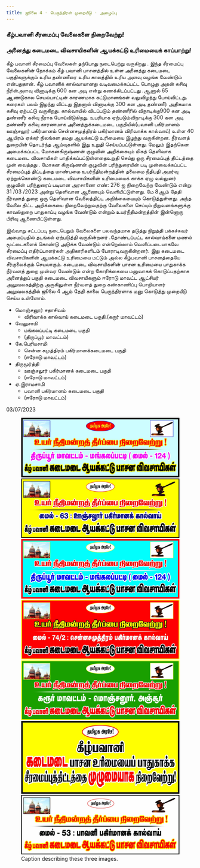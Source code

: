 ```yaml
---
title: ஜூலை 4 - பெருந்திரள் முறையீடு - அழைப்பு
---
```


### கீழ்பவானி சீரமைப்பு வேலைகளை நிறைவேற்று!
### அனைத்து கடைமடை விவசாயிகளின் ஆயக்கட்டு உரிமையைக் காப்பாற்று!

 கீழ் பவானி சீரமைப்பு வேலைகள் தற்போது நடைபெற்று வருகிறது . இந்த சீரமைப்பு வேலைகளின் நோக்கம் கீழ் பவானி பாசனத்தில் உள்ள அனைத்து கடைமடை பகுதிகளுக்கும் உரிய தண்ணீரை உரிய காலத்தில் உரிய அளவு வழங்க வேண்டும் என்பதுதான். கீழ் பவானிக் கால்வாயானது வடிவமைக்கப்பட்ட பொழுது அதன் கசிவு நீரின்அளவு வினாடிக்கு 600 கன அடி என்று கணக்கிடப்பட்டது .ஆனால் 65 ஆண்டுகால செயல்பாட்டின் காரணமாக கட்டுமானங்கள் வலுவிழந்து போய்விட்டது. கரைகள் பலம் இழந்து விட்டது இதனால் வினாடிக்கு 300 கன அடி தண்ணீர் அதிகமாக கசிவு ஏற்பட்டு வருகிறது. கால்வாயில் விடப்படும் தண்ணீரில் விநாடிக்கு900 கன அடி தண்ணீர் கசிவு நீராக போய்விடுகிறது. உபரியாக ஏற்படும்விநாடிக்கு 300 கன அடி தண்ணீர் கசிவு காரணமாக அனைத்துக்கடைமடை பகுதியில்(பவானி பகிர்மானம் ஊஞ்சலூர் பகிர்மானம் சென்னசமுத்திரம் பகிர்மானம் விரிவாக்க கால்வாய்) உள்ள 40 ஆயிரம் ஏக்கர் நிலங்கள தமது ஆயக்கட்டு உரிமையை இழந்து வருகின்றன.
 நீர்வளத் துறையின் தொடர்ந்த ஆய்வுகளில் இது உறுதி செய்யப்பட்டுள்ளது.
 மேலும் இதற்கென அமைக்கப்பட்ட மோகனகிருஷ்ணன் குழுவின் அறிக்கையும் மிகத் தெளிவாக கடைமடை விவசாயிகள் பாதிக்கப்பட்டுள்ளதைஉறுதி செய்து ஒரு சீரமைப்புத் திட்டத்தை முன் வைத்தது .
மோகன கிருஷ்ணன் குழுவின் பரிந்துரையின் படி முன்வைக்கப்பட்ட சீரமைப்புத் திட்டத்தை மாண்பமை உயர்நீதிமன்றத்தின் தலைமை நீதிபதி அமர்வு ஏற்றுக்கொண்டு கடைமடை விவசாயிகளின் உரிமையைக் காக்க ஏழு வல்லுனர் குழுவின் பரிந்துரைப் படியான அரசாணை எண்: 276 ஐ நிறைவேற்ற வேண்டும் என்று 31 /03 /2023 அன்று தெளிவான ஆணையும் வெளியிட்டுள்ளது.
 மே 8ஆம் தேதி நீர்வளத் துறை ஒரு தெளிவான வேலைத்திட்ட அறிக்கையையும் கொடுத்துள்ளது. அந்த வேலை திட்ட அறிக்கையை நிறைவேற்றுவதற்கு வேலைகளை செய்யும் நிறுவனங்களுக்கு காவல்துறை பாதுகாப்பு வழங்க வேண்டும் என்றும் உயர்நீதிமன்றத்தின் இன்னொரு பிரிவு ஆணையிட்டுள்ளது.
 
இவ்வாறு சட்டப்படி நடைபெறும் வேலைகளை பலவந்தமாக தடுத்து நிறுத்தி பக்கச்சுவர் அமைப்பதில் தடங்கல் ஏற்படுத்தி வருகின்றனர் .தோண்டப்பட்ட கால்வாய்களை மணல் மூட்டைகளைக் கொண்டு அடுக்க வேண்டும் என்றெல்லாம் வெளிப்படையாகவே சீரமைப்பு எதிர்ப்பாளர்கள் அதிகாரிகளிடம் போராடிவருகின்றனர்.
 இது கடைமடை விவசாயிகளின் ஆயக்கட்டு உரிமையை மட்டும் அல்ல கீழ்பவானி பாசனத்தையே சீர்குலைக்கும்  செயலாகும். கடைமடை விவசாயிகளின் பாசன உரிமையை பாதுகாக்க நீர்வளத் துறை முன்வர வேண்டும் என்ற கோரிக்கையை மனுவாகக் கொடுப்பதற்காக அனைத்துப் பகுதி கடைமடை விவசாயிகளும் ஈரோடு மாவட்ட ஆட்சியர் அலுவலகத்திற்கு அருகிலுள்ள நீர்வளத் துறை கண்காணிப்பு பொறியாளர் அலுவலகத்தில் ஜூலை 4 ஆம் தேதி காலை பெருந்திரளாக மனு கொடுத்து முறையீடு செய்ய உள்ளோம்.
 
 
* மொஞ்சனூர் சதாசிவம்
	* விரிவாக்க கால்வாய் கடைமடை பகுதி.(கருர் மாவட்டம்)
* வேலுசாமி
	* மங்கலப்பட்டி கடைமடை பகுதி
	* (திருப்பூர் மாவட்டம்)
* கே.பெரியசாமி
	* சென்ன சமுத்திரம் பகிர்மானக்கடைமடை பகுதி 
	* (ஈரோடு மாவட்டம்)
* திருமூர்த்தி
	*  ஊஞ்சலூர் பகிர்மானக் கடைமடை பகுதி
	* (ஈரோடு மாவட்டம்)
* ஏ.இராமசாமி
	* பவானி பகிர்மானம் கடைமடை பகுதி
	* (ஈரோடு மாவட்டம்)

03/07/2023

<figure class="half">
	<a href="/assets/img/posts/2023/07/03/muraiyeedu-invite-2.jpg"><img src="/assets/img/posts/2023/07/03/muraiyeedu-invite-2.jpg"></a>
	<a href="/assets/img/posts/2023/07/03/muraiyeedu-invite-1.jpg"><img src="/assets/img/posts/2023/07/03/muraiyeedu-invite-1.jpg"></a>
	<a href="/assets/img/posts/2023/07/03/muraiyeedu-invite-3.jpg"><img src="/assets/img/posts/2023/07/03/muraiyeedu-invite-3.jpg"></a>
	<a href="/assets/img/posts/2023/07/03/muraiyeedu-invite-4.jpg"><img src="/assets/img/posts/2023/07/03/muraiyeedu-invite-4.jpg"></a>
	<a href="/assets/img/posts/2023/07/03/muraiyeedu-invite-5.jpg"><img src="/assets/img/posts/2023/07/03/muraiyeedu-invite-5.jpg"></a>
	<a href="/assets/img/posts/2023/07/03/muraiyeedu-invite-6.jpg"><img src="/assets/img/posts/2023/07/03/muraiyeedu-invite-6.jpg"></a>
	<a href="/assets/img/posts/2023/07/03/muraiyeedu-invite-7.jpg"><img src="/assets/img/posts/2023/07/03/muraiyeedu-invite-7.jpg"></a>
	<figcaption>Caption describing these three images.</figcaption>
</figure>